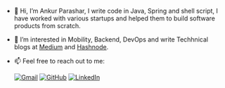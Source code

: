 - 👋 Hi, I’m Ankur Parashar, I write code in Java, Spring and shell script, I have worked with various startups and helped them to build software products from scratch.

- 👀 I’m interested in Mobility, Backend, DevOps and write Techhnical blogs at <a href="https://medium.com/@ankurparashar">Medium</a> and  <a href="https://parasharankur.hashnode.dev/">Hashnode</a>.
 
- 📫 Feel free to reach out to me:
 
  <a href="mailto:ankurlnmiit@gmail.com"><img src="https://img.icons8.com/bubbles/50/000000/gmail.png" alt="Gmail"/></a>
	<a href="https://github.com/ankurparashar/ankurparashar"><img src="https://img.icons8.com/bubbles/50/000000/github.png" alt="GitHub"/></a>
	<a href="https://www.linkedin.com/in/parasharankur"><img src="https://img.icons8.com/bubbles/50/000000/linkedin.png" alt="LinkedIn"/></a>
  
<!---
ankurparashar/ankurparashar is a ✨ special ✨ repository because its `README.md` (this file) appears on your GitHub profile.
You can click the Preview link to take a look at your changes.
--->

